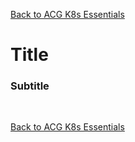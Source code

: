 [Back to ACG K8s Essentials](../main.md)

# Title

### Subtitle

<br>

[Back to ACG K8s Essentials](../main.md)